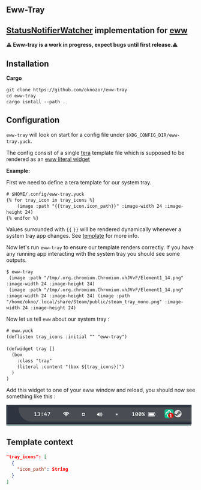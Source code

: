 ## Eww-Tray
[StatusNotifierWatcher](https://www.freedesktop.org/wiki/Specifications/StatusNotifierItem/StatusNotifierWatcher/)
implementation for [eww](https://github.com/elkowar/eww)
---

**⚠️ Eww-tray is a work in progress, expect bugs until first release.⚠️**

## Installation

**Cargo**

```shell
git clone https://github.com/oknozor/eww-tray
cd eww-tray
cargo isntall --path .
```

## Configuration

`eww-tray` will look on start for a config file under `$XDG_CONFIG_DIR/eww-tray.yuck`. 

The config consist of a single [tera](https://tera.netlify.app/) template file which is supposed to be rendered as an 
[eww literal widget](https://elkowar.github.io/eww/configuration.html#dynamically-generated-widgets-with-literal)

**Example:**

First we need to define a tera template for our system tray. 

```
# $HOME/.config/eww-tray.yuck
{% for tray_icon in tray_icons %}
    (image :path "{{tray_icon.icon_path}}" :image-width 24 :image-height 24)
{% endfor %}
```

Values surrounded with `{{` `}}` will be rendered dynamically whenever a system tray app changes. 
See [template](#template-context) for more info.

Now let's run `eww-tray` to ensure our template renders correctly. 
If you have any running app interacting with the system tray you should see some outputs.

```
$ eww-tray
 (image :path "/tmp/.org.chromium.Chromium.vhJVvF/Element1_14.png" :image-width 24 :image-height 24)
 (image :path "/tmp/.org.chromium.Chromium.vhJVvF/Element1_14.png" :image-width 24 :image-height 24) (image :path "/home/okno/.local/share/Steam/public/steam_tray_mono.png" :image-width 24 :image-height 24)
```

Now let us tell `eww` about our system tray :
```
# eww.yuck
(deflisten tray_icons :initial "" "eww-tray")

(defwidget tray []
  (box
    :class "tray"
    (literal :content "(box ${tray_icons})")
  )
)
```

Add this widget to one of your eww window and reload, you should now see something like this : 

![screenshot](docs/screenshot.png)

## Template context

```json
"tray_icons": [
  {
    "icon_path": String
  }   
]
```


